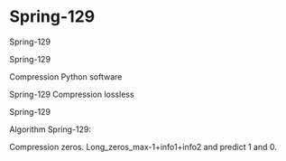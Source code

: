 # Spring-129
Spring-129

Spring-129

Compression Python software 

Spring-129 Compression lossless

Spring-129

Algorithm Spring-129:

Compression zeros. Long_zeros_max-1+info1+info2 and predict 1 and 0.
